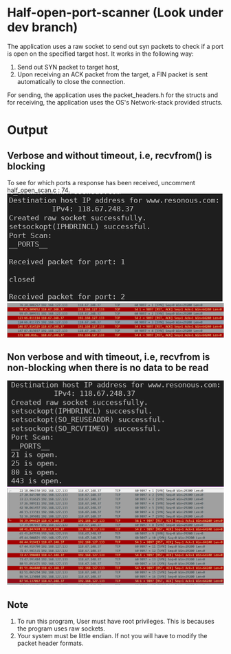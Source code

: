 # Half-open-port-scanner (Look under dev branch)
The application uses a raw socket to send out syn packets to check if a port is open on the specified target host.
It works in the following way:
  1. Send out SYN packet to target host,
  2. Upon receiving an ACK packet from the target, a FIN packet is sent automatically to close the connection.

For sending, the application uses the packet_headers.h for the structs and for receiving, the application uses 
the OS's Network-stack provided structs.

# Output
## Verbose and without timeout, i.e, recvfrom() is blocking
To see for which ports a response has been received, uncomment half_open_scan.c : 74.
![](/imgs/output1.png)
![](/imgs/wireshark1.png)

## Non verbose and with timeout, i.e, recvfrom is non-blocking when there is no data to be read

![](/imgs/output_with_timeout.png)
![](/imgs/wireshark2.png)

## Note 
1. To run this program, User must have root privileges. This is becauses the program uses raw sockets.
2. Your system must be little endian. If not you will have to modify the packet header formats.
